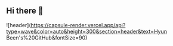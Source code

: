 ## Hi there 👋

![header](https://capsule-render.vercel.app/api?type=wave&color=auto&height=300&section=header&text=Hyun Been's%20GitHub&fontSize=90)

